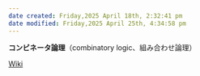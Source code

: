 ```yaml
---
date created: Friday,2025 April 18th, 2:32:41 pm
date modified: Friday,2025 April 25th, 4:34:58 pm
---
```


**コンビネータ論理**（combinatory logic、組み合わせ論理）

[Wiki](https://en.wikipedia.org/wiki/Combinatory_logic)

